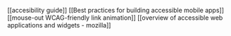 [[accesibility guide]]
[[Best practices for building accessible mobile apps]]
[[mouse-out WCAG-friendly link animation]]
[[overview of accessible web applications and widgets - mozilla]]